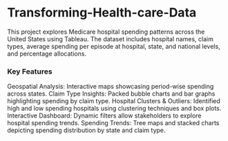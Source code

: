 # Transforming-Health-care-Data
This project explores Medicare hospital spending patterns across the United States using Tableau. The dataset includes hospital names, claim types, average spending per episode at hospital, state, and national levels, and percentage allocations.

### Key Features
Geospatial Analysis: Interactive maps showcasing period-wise spending across states.
Claim Type Insights: Packed bubble charts and bar graphs highlighting spending by claim type.
Hospital Clusters & Outliers: Identified high and low spending hospitals using clustering techniques and box plots.
Interactive Dashboard: Dynamic filters allow stakeholders to explore hospital spending trends.
Spending Trends: Tree maps and stacked charts depicting spending distribution by state and claim type.
